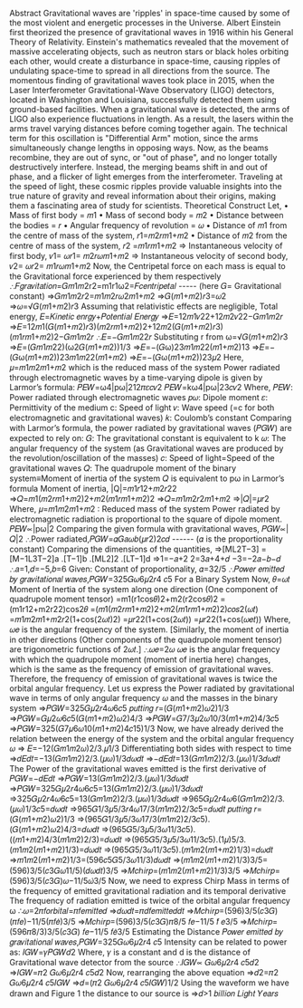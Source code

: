 Abstract Gravitational waves are 'ripples' in space-time caused by some of the most violent and energetic processes in the Universe. Albert Einstein first theorized the presence of gravitational waves in 1916 within his General Theory of Relativity. Einstein's mathematics revealed that the movement of massive accelerating objects, such as neutron stars or black holes orbiting each other, would create a disturbance in space-time, causing ripples of undulating space-time to spread in all directions from the source. The momentous finding of gravitational waves took place in 2015, when the Laser Interferometer Gravitational-Wave Observatory (LIGO) detectors, located in Washington and Louisiana, successfully detected them using ground-based facilities. When a gravitational wave is detected, the arms of LIGO also experience fluctuations in length. As a result, the lasers within the arms travel varying distances before coming together again. The technical term for this oscillation is "Differential Arm" motion, since the arms simultaneously change lengths in opposing ways. Now, as the beams recombine, they are out of sync, or "out of phase", and no longer totally destructively interfere. Instead, the merging beams shift in and out of phase, and a flicker of light emerges from the interferometer. Traveling at the speed of light, these cosmic ripples provide valuable insights into the true nature of gravity and reveal information about their origins, making them a fascinating area of study for scientists.
Theoretical Construct
Let,
•
Mass of first body = 𝑚1
•
Mass of second body = 𝑚2
•
Distance between the bodies = 𝑟
•
Angular frequency of revolution = 𝜔
•
Distance of 𝑚1 from the centre of mass of the system, 𝑟1=𝑚2𝑟𝑚1+𝑚2
•
Distance of 𝑚2 from the centre of mass of the system, 𝑟2 =𝑚1𝑟𝑚1+𝑚2
⇒ Instantaneous velocity of first body, 𝑣1= 𝜔𝑟1= 𝑚2𝑟𝜔𝑚1+𝑚2
⇒ Instantaneous velocity of second body, 𝑣2= 𝜔𝑟2= 𝑚1𝑟𝜔𝑚1+𝑚2
Now, the Centripetal force on each mass is equal to the Gravitational force experienced by them respectively
∴𝐹𝑔𝑟𝑎𝑣𝑖𝑡𝑎𝑡𝑖𝑜𝑛=𝐺𝑚1𝑚2r2=m1r1ω2=𝐹𝑐𝑒𝑛𝑡𝑟𝑖𝑝𝑒𝑡𝑎𝑙 ----- (here 𝐺= Gravitational constant) ⇒𝐺𝑚1𝑚2𝑟2=𝑚1𝑚2𝑟𝜔2𝑚1+𝑚2 ⇒𝐺(𝑚1+𝑚2)𝑟3=𝜔2 ⇒𝜔=√𝐺(𝑚1+𝑚2)𝑟3
Assuming that relativistic effects are negligible,
Total energy, 𝐸=𝐾𝑖𝑛𝑒𝑡𝑖𝑐 𝑒𝑛𝑟𝑔𝑦+𝑃𝑜𝑡𝑒𝑛𝑡𝑖𝑎𝑙 𝐸𝑛𝑒𝑟𝑔𝑦 ⇒𝐸=12𝑚1𝑣22+12𝑚2𝑣22−𝐺𝑚1𝑚2𝑟 ⇒𝐸=12𝑚1(𝐺(𝑚1+𝑚2)𝑟3)(𝑚2𝑟𝑚1+𝑚2)2+12𝑚2(𝐺(𝑚1+𝑚2)𝑟3)(𝑚1𝑟𝑚1+𝑚2)2−𝐺𝑚1𝑚2𝑟 ∴𝐸=−𝐺𝑚1𝑚22𝑟
Substituting r from ω=√𝐺(𝑚1+𝑚2)𝑟3 ⇒𝐸=(𝐺𝑚1𝑚22)(ω2𝐺(𝑚1+𝑚2))1/3
⇒𝐸=−(𝐺ω)23𝑚1𝑚22(𝑚1+𝑚2)13 ⇒𝐸=−(𝐺ω(𝑚1+𝑚2))23𝑚1𝑚22(𝑚1+𝑚2) ⇒𝐸=−(𝐺ω(𝑚1+𝑚2))23𝜇2
Here, 𝜇=𝑚1𝑚2𝑚1+𝑚2 which is the reduced mass of the system
Power radiated through electromagnetic waves by a time-varying dipole is given by Larmor’s formula: 𝑃𝐸𝑊=ω4|pω|212𝜋𝜀𝑐𝑣2 𝑃𝐸𝑊=kω4|pω|23𝑐𝑣2
Where,
𝑃𝐸𝑊: Power radiated through electromagnetic waves
𝑝𝜔: Dipole moment
𝜀: Permittivity of the medium
c: Speed of light
𝑣: Wave speed (=c for both electromagnetic and gravitational waves)
𝑘: Coulomb’s constant
Comparing with Larmor’s formula, the power radiated by gravitational waves (𝑃𝐺𝑊) are expected to rely on:
𝐺: The gravitational constant is equivalent to k
𝜔: The angular frequency of the system (as Gravitational waves are produced by the revolution/oscillation of the masses)
𝑐: Speed of light=Speed of the gravitational waves
𝑄: The quadrupole moment of the binary system≡Moment of inertia of the system
𝑄 is equivalent to pω in Larmor’s formula
Moment of inertia, |Q|=𝑚1𝑟12+𝑚2𝑟22 ⇒𝑄=𝑚1(𝑚2𝑟𝑚1+𝑚2)2+𝑚2(𝑚1𝑟𝑚1+𝑚2)2 ⇒𝑄=𝑚1𝑚2𝑟2𝑚1+𝑚2 ⇒|𝑄|=𝜇𝑟2
Where, 𝜇=𝑚1𝑚2𝑚1+𝑚2 : Reduced mass of the system
Power radiated by electromagnetic radiation is proportional to the square of dipole moment. 𝑃𝐸𝑊∝|pω|2
Comparing the given formula with gravitational waves, 𝑃𝐺𝑊∝|𝑄|2
∴Power radiated,𝑃𝐺𝑊=𝛼𝐺𝑎𝜔𝑏(𝜇𝑟2)2𝑐𝑑 ------ (𝛼 is the proportionality constant)
Comparing the dimensions of the quantities, ⇒[ML2T−3] =[M−1L3T−2]a .[T−1]b .[ML2]2 .[LT−1]d ⇒1=−𝑎+2
2=3𝑎+4+𝑑 −3=−2𝑎−𝑏−𝑑
∴𝑎=1,𝑑=−5,𝑏=6
Given: Constant of proportionality, 𝛼=32/5 ∴𝑃𝑜𝑤𝑒𝑟 𝑒𝑚𝑖𝑡𝑡𝑒𝑑 𝑏𝑦 𝑔𝑟𝑎𝑣𝑖𝑡𝑎𝑡𝑖𝑜𝑛𝑎𝑙 𝑤𝑎𝑣𝑒𝑠,𝑃𝐺𝑊=325𝐺𝜔6𝜇2𝑟4 𝑐5
For a Binary System
Now, 𝜃=𝜔𝑡
Moment of Inertia of the system along one direction (One component of quadrupole moment tensor)
=m1(r1cos𝜃)2+m2(r2cos𝜃)2
=(m1r12+m2r22)cos2𝜃
=(𝑚1(𝑚2𝑟𝑚1+𝑚2)2+𝑚2(𝑚1𝑟𝑚1+𝑚2)2)𝑐𝑜𝑠2(𝜔𝑡)
=𝑚1𝑚2𝑚1+𝑚2𝑟2(1+cos(2𝜔𝑡)2)
=𝜇𝑟22(1+cos(2𝜔𝑡))
=𝜇𝑟22(1+cos(𝜔𝑒𝑡))
Where, 𝜔𝑒 is the angular frequency of the system.
[Similarly, the moment of inertia in other directions (Other components of the quadrupole moment tensor) are trigonometric functions of 2𝜔𝑡.] ∴𝜔𝑒=2𝜔
𝜔𝑒 is the angular frequency with which the quadrupole moment (moment of inertia here) changes, which is the same as the frequency of emission of gravitational waves.
Therefore, the frequency of emission of gravitational waves is twice the orbital angular frequency.
Let us express the Power radiated by gravitational wave in terms of only angular frequency 𝜔 and the masses in the binary system ⇒𝑃𝐺𝑊=325𝐺𝜇2𝑟4𝜔6𝑐5 𝑝𝑢𝑡𝑡𝑖𝑛𝑔 𝑟=(𝐺(𝑚1+𝑚2)𝜔2)1/3 ⇒𝑃𝐺𝑊=𝐺𝜇2𝜔6𝑐5(𝐺(𝑚1+𝑚2)𝜔2)4/3 ⇒𝑃𝐺𝑊=𝐺7/3𝜇2𝜔10/3(𝑚1+𝑚2)4/3𝑐5 ⇒𝑃𝐺𝑊=325(𝐺7𝜇6𝜔10(𝑚1+𝑚2)4𝑐15)1/3
Now, we have already derived the relation between the energy of the system and the orbital angular frequency 𝜔 ⇒ 𝐸=−12(𝐺𝑚1𝑚2𝜔)2/3.𝜇1/3
Differentiating both sides with respect to time ⇒𝑑𝐸𝑑𝑡=−13(𝐺𝑚1𝑚2)2/3.(𝜇𝜔)1/3𝑑𝜔𝑑𝑡 ⇒−𝑑𝐸𝑑𝑡=13(𝐺𝑚1𝑚2)2/3.(𝜇𝜔)1/3𝑑𝜔𝑑𝑡
The Power of the gravitational waves emitted is the first derivative of 𝑃𝐺𝑊=−𝑑𝐸𝑑𝑡 ⇒𝑃𝐺𝑊=13(𝐺𝑚1𝑚2)2/3.(𝜇𝜔)1/3𝑑𝜔𝑑𝑡 ⇒𝑃𝐺𝑊=325𝐺𝜇2𝑟4𝜔6𝑐5=13(𝐺𝑚1𝑚2)2/3.(𝜇𝜔)1/3𝑑𝜔𝑑𝑡 ⇒325𝐺𝜇2𝑟4𝜔6𝑐5=13(𝐺𝑚1𝑚2)2/3.(𝜇𝜔)1/3𝑑𝜔𝑑𝑡 ⇒965𝐺𝜇2𝑟4𝜔6(𝐺𝑚1𝑚2)2/3.(𝜇𝜔)1/3𝑐5=𝑑𝜔𝑑𝑡
⇒965𝐺1/3𝜇5/3𝑟4𝜔17/3(𝑚1𝑚2)2/3𝑐5=𝑑𝜔𝑑𝑡 𝑝𝑢𝑡𝑡𝑖𝑛𝑔 𝑟=(𝐺(𝑚1+𝑚2)𝜔2)1/3 ⇒(965𝐺1/3𝜇5/3𝜔17/3(𝑚1𝑚2)2/3𝑐5).(𝐺(𝑚1+𝑚2)𝜔2)4/3=𝑑𝜔𝑑𝑡 ⇒(965𝐺5/3𝜇5/3𝜔11/3𝑐5).((𝑚1+𝑚2)4/3(𝑚1𝑚2)2/3)=𝑑𝜔𝑑𝑡 ⇒(965𝐺5/3𝜇5/3𝜔11/3𝑐5).(1𝜇)5/3.(𝑚1𝑚2(𝑚1+𝑚2)1/3)=𝑑𝜔𝑑𝑡 ⇒(965𝐺5/3𝜔11/3𝑐5).(𝑚1𝑚2(𝑚1+𝑚2)1/3)=𝑑𝜔𝑑𝑡 ⇒𝑚1𝑚2(𝑚1+𝑚2)1/3=(596𝑐5𝐺5/3𝜔11/3)𝑑𝜔𝑑𝑡 ⇒(𝑚1𝑚2(𝑚1+𝑚2)1/3)3/5=(596)3/5(𝑐3𝐺𝜔11/5)(𝑑𝜔𝑑𝑡)3/5 ⇒𝑀𝑐ℎ𝑖𝑟𝑝=(𝑚1𝑚2(𝑚1+𝑚2)1/3)3/5 ⇒𝑀𝑐ℎ𝑖𝑟𝑝=(596)3/5(𝑐3𝐺)𝜔−11/5𝜔̇3/5
Now, we need to express Chirp Mass in terms of the frequency of emitted gravitational radiation and its temporal derivative
The frequency of radiation emitted is twice of the orbital angular frequency ω ∴𝜔=2𝜋𝑓𝑜𝑟𝑏𝑖𝑡𝑎𝑙=𝜋𝑓𝑒𝑚𝑖𝑡𝑡𝑒𝑑 ⇒𝑑𝜔𝑑𝑡=𝜋𝑑𝑓𝑒𝑚𝑖𝑡𝑡𝑒𝑑𝑑𝑡 ⇒𝑀𝑐ℎ𝑖𝑟𝑝=(596)3/5(𝑐3𝐺)(𝜋𝑓𝑒)−11/5(𝜋𝑓𝑒̇)3/5 ⇒𝑀𝑐ℎ𝑖𝑟𝑝=(596)3/5(𝑐3𝐺)𝜋8/5 𝑓𝑒−11/5 𝑓̇
𝑒3/5 ⇒𝑀𝑐ℎ𝑖𝑟𝑝=(596𝜋8/3)3/5(𝑐3𝐺) 𝑓𝑒−11/5 𝑓𝑒̇3/5
Estimating the Distance 𝑃𝑜𝑤𝑒𝑟 𝑒𝑚𝑖𝑡𝑡𝑒𝑑 𝑏𝑦 𝑔𝑟𝑎𝑣𝑖𝑡𝑎𝑡𝑖𝑜𝑛𝑎𝑙 𝑤𝑎𝑣𝑒𝑠,𝑃𝐺𝑊=325𝐺𝜔6𝜇2𝑟4 𝑐5
Intensity can be related to power as: 𝐼𝐺𝑊=𝛾𝑃𝐺𝑊𝑑2
Where, 𝛾 is a constant and d is the distance of Gravitational wave detector from the source ∴𝐼𝐺𝑊∝ 𝐺𝜔6𝜇2𝑟4 𝑐5𝑑2 ⇒𝐼𝐺𝑊=𝜋2 𝐺𝜔6𝜇2𝑟4 𝑐5𝑑2
Now, rearranging the above equation ⇒𝑑2=𝜋2 𝐺𝜔6𝜇2𝑟4 𝑐5𝐼𝐺𝑊 ⇒𝑑=(𝜋2 𝐺𝜔6𝜇2𝑟4 𝑐5𝐼𝐺𝑊)1/2
Using the waveform we have drawn and Figure 1 the distance to our source is ⇒𝑑>1 𝑏𝑖𝑙𝑙𝑖𝑜𝑛 𝐿𝑖𝑔ℎ𝑡 𝑌𝑒𝑎𝑟𝑠
